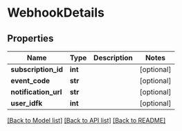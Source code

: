 # WebhookDetails

## Properties
Name | Type | Description | Notes
------------ | ------------- | ------------- | -------------
**subscription_id** | **int** |  | [optional] 
**event_code** | **str** |  | [optional] 
**notification_url** | **str** |  | [optional] 
**user_idfk** | **int** |  | [optional] 

[[Back to Model list]](../README.md#documentation-for-models) [[Back to API list]](../README.md#documentation-for-api-endpoints) [[Back to README]](../README.md)


